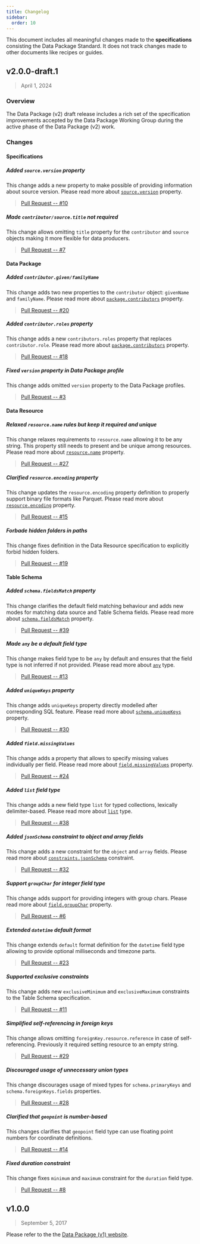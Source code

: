 ```yaml
---
title: Changelog
sidebar:
  order: 10
---
```


This document includes all meaningful changes made to the **specifications** consisting the Data Package Standard. It does not track changes made to other documents like recipes or guides.

## v2.0.0-draft.1

> April 1, 2024

### Overview

The Data Package (v2) draft release includes a rich set of the specification improvements accepted by the Data Package Working Group during the active phase of the Data Package (v2) work.

### Changes

#### Specifications

##### Added `source.version` property

This change adds a new property to make possible of providing information about source version. Please read more about [`source.version`](../../specifications/data-package/#sources) property.

> [Pull Request -- #10](https://github.com/frictionlessdata/datapackage/pull/10)

##### Made `contributor/source.title` not required

This change allows omitting `title` property for the `contributor` and `source` objects making it more flexible for data producers.

> [Pull Request -- #7](https://github.com/frictionlessdata/datapackage/pull/7)

#### Data Package

##### Added `contributor.given/familyName`

This change adds two new properties to the `contributor` object: `givenName` and `familyName`. Please read more about [`package.contributors`](../../specifications/data-package/#contributors) property.

> [Pull Request -- #20](https://github.com/frictionlessdata/datapackage/pull/20)

##### Added `contributor.roles` property

This change adds a new `contributors.roles` property that replaces `contributor.role`. Please read more about [`package.contributors`](../../specifications/data-package/#contributors) property.

> [Pull Request -- #18](https://github.com/frictionlessdata/datapackage/pull/18)

##### Fixed `version` property in Data Package profile

This change adds omitted `version` property to the Data Package profiles.

> [Pull Request -- #3](https://github.com/frictionlessdata/datapackage/pull/3)

#### Data Resource

##### Relaxed `resource.name` rules but keep it required and unique

This change relaxes requirements to `resource.name` allowing it to be any string. This property still needs to present and be unique among resources. Please read more about [`resource.name`](../../specifications/data-resource/#name-required) property.

> [Pull Request -- #27](https://github.com/frictionlessdata/datapackage/pull/27)

##### Clarified `resource.encoding` property

This change updates the `resource.encoding` property definition to properly support binary file formats like Parquet. Please read more about [`resource.encoding`](../../specifications/data-resource/#encoding) property.

> [Pull Request -- #15](https://github.com/frictionlessdata/datapackage/pull/15)

##### Forbade hidden folders in paths

This change fixes definition in the Data Resource specification to explicitly forbid hidden folders.

> [Pull Request -- #19](https://github.com/frictionlessdata/datapackage/pull/19)

#### Table Schema

##### Added `schema.fieldsMatch` property

This change clarifies the default field matching behaviour and adds new modes for matching data source and Table Schema fields. Please read more about [`schema.fieldsMatch`](../../specifications/table-schema/#fieldsmatch) property.

> [Pull Request -- #39](https://github.com/frictionlessdata/datapackage/pull/39)

##### Made `any` be a default field type

This change makes field type to be `any` by default and ensures that the field type is not inferred if not provided. Please read more about [`any`](../../specifications/table-schema/#any) type.

> [Pull Request -- #13](https://github.com/frictionlessdata/datapackage/pull/13)

##### Added `uniqueKeys` property

This change adds `uniqueKeys` property directly modelled after corresponding SQL feature. Please read more about [`schema.uniqueKeys`](../../specifications/table-schema/#uniquekeys) property.

> [Pull Request -- #30](https://github.com/frictionlessdata/datapackage/pull/30)

##### Added `field.missingValues`

This change adds a property that allows to specify missing values individually per field. Please read more about [`field.missingValues`](../../specifications/table-schema/#missingvalues) property.

> [Pull Request -- #24](https://github.com/frictionlessdata/datapackage/pull/24)

##### Added `list` field type

This change adds a new field type `list` for typed collections, lexically delimiter-based. Please read more about [`list`](../../specifications/table-schema/#list) type.

> [Pull Request -- #38](https://github.com/frictionlessdata/datapackage/pull/38)

##### Added `jsonSchema` constraint to object and array fields

This change adds a new constraint for the `object` and `array` fields. Please read more about [`constraints.jsonSchema`](../../specifications/table-schema/#jsonschema) constraint.

> [Pull Request -- #32](https://github.com/frictionlessdata/datapackage/pull/32)

##### Support `groupChar` for integer field type

This change adds support for providing integers with group chars. Please read more about [`field.groupChar`](../../specifications/table-schema/#integer) property.

> [Pull Request -- #6](https://github.com/frictionlessdata/datapackage/pull/6)

##### Extended `datetime` default format

This change extends `default` format definition for the `datetime` field type allowing to provide optional milliseconds and timezone parts.

> [Pull Request -- #23](https://github.com/frictionlessdata/datapackage/pull/23)

##### Supported exclusive constraints

This change adds new `exclusiveMinimum` and `exclusiveMaximum` constraints to the Table Schema specification.

> [Pull Request -- #11](https://github.com/frictionlessdata/datapackage/pull/11)

##### Simplified self-referencing in foreign keys

This change allows omitting `foreignKey.resource.reference` in case of self-referencing. Previously it required setting resource to an empty string.

> [Pull Request -- #29](https://github.com/frictionlessdata/datapackage/pull/29)

##### Discouraged usage of unnecessary union types

This change discourages usage of mixed types for `schema.primaryKeys` and `schema.foreignKeys.fields` properties.

> [Pull Request -- #28](https://github.com/frictionlessdata/datapackage/pull/28)

##### Clarified that `geopoint` is number-based

This changes clarifies that `geopoint` field type can use floating point numbers for coordinate definitions.

> [Pull Request -- #14](https://github.com/frictionlessdata/datapackage/pull/14)

##### Fixed duration constraint

This change fixes `minimum` and `maximum` constraint for the `duration` field type.

> [Pull Request -- #8](https://github.com/frictionlessdata/datapackage/pull/8)

## v1.0.0

> September 5, 2017

Please refer to the the [Data Package (v1) website](https://specs.frictionlessdata.io/).
